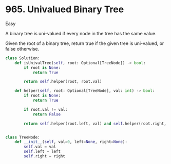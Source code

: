 # 965. Univalued Binary Tree

Easy

A binary tree is uni-valued if every node in the tree has the same value.

Given the root of a binary tree, return true if the given tree is uni-valued, or false otherwise.

```python
class Solution:
    def isUnivalTree(self, root: Optional[TreeNode]) -> bool:
        if root is None:
            return True

        return self.helper(root, root.val)

    def helper(self, root: Optional[TreeNode], val: int) -> bool:
        if root is None:
            return True

        if root.val != val:
            return False

        return self.helper(root.left, val) and self.helper(root.right, val)


class TreeNode:
    def __init__(self, val=0, left=None, right=None):
        self.val = val
        self.left = left
        self.right = right
```
